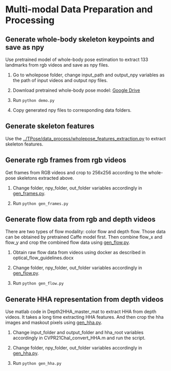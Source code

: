 # Multi-modal Data Preparation and Processing
## Generate whole-body skeleton keypoints and save as npy
Use pretrained model of whole-body pose estimation to extract 133 landmarks from rgb videos and save as npy files. 

1. Go to wholepose folder, change input_path and output_npy variables as the path of input videos and output npy files.

2. Download pretrained whole-body pose model: [Google Drive](https://drive.google.com/file/d/1f_c3uKTDQ4DR3CrwMSI8qdsTKJvKVt7p/view?usp=sharing)

3. Run `python demo.py`

4. Copy generated npy files to corresponding data folders.

## Generate skeleton features

Use the [../TPose/data_process/wholepose_features_extraction.py](../TPose/data_process/wholepose_features_extraction.py) to extract skeleton features.

## Generate rgb frames from rgb videos
Get frames from RGB videos and crop to 256x256 according to the whole-pose skeletons extracted above.

1. Change folder, npy_folder, out_folder variables accordingly in [gen_frames.py](gen_frames.py).

2. Run `python gen_frames.py`

## Generate flow data from rgb and depth videos
There are two types of flow modality: color flow and depth flow. Those data can be obtained by pretrained Caffe model first. Then combine flow_x and flow_y and crop the combined flow data using [gen_flow.py](gen_flow.py).

1. Obtain raw flow data from videos using docker as described in optical_flow_guidelines.docx

2. Change folder, npy_folder, out_folder variables accordingly in [gen_flow.py](gen_flow.py).

3. Run `python gen_flow.py`

## Generate HHA representation from depth videos

Use matlab code in Depth2HHA_master_mat to extract HHA from depth videos. It takes a long time extracting HHA features. And then crop the hha images and maskout pixels using [gen_hha.py](gen_hha.py).

1. Change input_folder and output_folder and hha_root variables accordingly in CVPR21Chal_convert_HHA.m and run the script.

2. Change  folder, npy_folder, out_folder variables accordingly in [gen_hha.py](gen_hha.py).

3. Run  `python gen_hha.py`